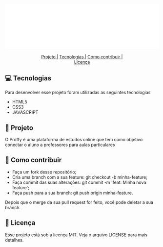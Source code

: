 <div align="center">

![Proffy](/images/logo.svg)

[Projeto |](https://google.com) 
[Tecnologias |](https://google.com) 
[Como contribuir |](https://google.com)    
[Licença](https://google.com)
</div>

## 💻 Tecnologias
Para desenvolver esse projeto foram utilizadas as seguintes tecnologias
* HTML5
* CSS3
* JAVASCRIPT

## 📱 Projeto
O Proffy é uma plataforma de estudos online que tem como objetivo conectar o aluno a professores para aulas particulares

## 🔨 Como contribuir
* Faça um fork desse repositório;
* Cria uma branch com a sua feature: git checkout -b minha-feature;
* Faça commit das suas alterações: git commit -m 'feat: Minha nova feature';
* Faça push para a sua branch: git push origin minha-feature.

Depois que o merge da sua pull request for feito, você pode deletar a sua branch.

## 📄 Licença
Esse projeto está sob a licença MIT. Veja o arquivo LICENSE para mais detalhes.
